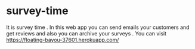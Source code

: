 # survey-time
It is survey time . In this web app you can send emails your customers and get reviews and also you can archive your surveys .
You can visit https://floating-bayou-37601.herokuapp.com/
